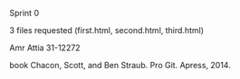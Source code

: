 Sprint 0

3 files requested (first.html, second.html, third.html)

Amr Attia 31-12272

book Chacon, Scott, and Ben Straub. Pro Git. Apress, 2014.
